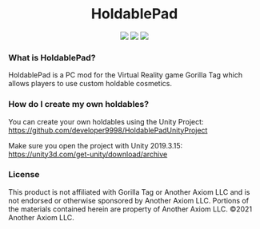 <div align="center">
 <h1>HoldablePad</h1>
 <a href="https://github.com/developer9998/HoldablePad/blob/main/LICENSE/">   
 <img src="https://img.shields.io/github/license/developer9998/HoldablePad?label=License&style=flat-square"</img></a>
 <a href="https://github.com/developer9998/HoldablePad/releases/latest">
 <img src="https://img.shields.io/github/downloads/developer9998/HoldablePad/total?label=Downloads&style=flat-square"<img></a>
 <a href="https://discord.gg/dev9998">
 <img src="https://img.shields.io/discord/989239017511989258?label=Discord&style=flat-square"</img></a>
</div>

### What is HoldablePad?
HoldablePad is a PC mod for the Virtual Reality game Gorilla Tag which allows players to use custom holdable cosmetics.

### How do I create my own holdables?
You can create your own holdables using the Unity Project:<br>
https://github.com/developer9998/HoldablePadUnityProject

Make sure you open the project with Unity 2019.3.15:<br>
https://unity3d.com/get-unity/download/archive

### License
This product is not affiliated with Gorilla Tag or Another Axiom LLC and is not endorsed or otherwise sponsored by Another Axiom LLC. Portions of the materials contained herein are property of Another Axiom LLC. ©2021 Another Axiom LLC.
